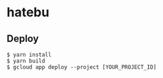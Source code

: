 # hatebu

## Deploy

```
$ yarn install
$ yarn build
$ gcloud app deploy --project [YOUR_PROJECT_ID]
```
